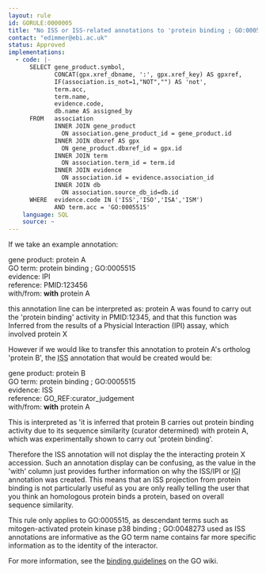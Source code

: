 ```yaml
---
layout: rule
id: GORULE:0000005
title: "No ISS or ISS-related annotations to 'protein binding ; GO:0005515'"
contact: "edimmer@ebi.ac.uk"
status: Approved
implementations:
  - code: |-
      SELECT gene_product.symbol,
             CONCAT(gpx.xref_dbname, ':', gpx.xref_key) AS gpxref,
             IF(association.is_not=1,"NOT","") AS 'not',
             term.acc,
             term.name,
             evidence.code,
             db.name AS assigned_by
      FROM   association
             INNER JOIN gene_product
               ON association.gene_product_id = gene_product.id
             INNER JOIN dbxref AS gpx
               ON gene_product.dbxref_id = gpx.id
             INNER JOIN term
               ON association.term_id = term.id
             INNER JOIN evidence
               ON association.id = evidence.association_id
             INNER JOIN db
               ON association.source_db_id=db.id
      WHERE  evidence.code IN ('ISS','ISO','ISA','ISM')
             AND term.acc = 'GO:0005515'
    language: SQL
    source: ~
---
```


<p>
If we take an example annotation:
</p>
<div class="annot">
<p>
gene product: protein A<br>GO term: protein binding ; GO:0005515<br>evidence: IPI<br>reference: PMID:123456<br>with/from: <b>with</b> protein A
</p>
</div>
<p>
this annotation line can be interpreted as: protein A was found to carry out the 'protein binding' activity in PMID:12345, and that this function was <span class="evCode">Inferred from the results of a Physicial Interaction (IPI)</span> assay, which involved protein X
</p>
<p>
However if we would like to transfer this annotation to protein A's ortholog 'protein B', the <acronym title="Inferred from Sequence Similarity" class="evCode">ISS</acronym> annotation that would be created would be:
</p>
<div class="annot">
<p>
gene product: protein B<br>GO term: protein binding ; GO:0005515<br>evidence: ISS<br>reference: GO_REF:curator_judgement<br>with/from: <b>with</b> protein A
</p>
</div>
<p>
This is interpreted as 'it is inferred that protein B carries out protein binding activity due to its sequence similarity (curator determined) with protein A, which was experimentally shown to carry out 'protein binding'.
</p>
<p>
Therefore the <span class="evCode">ISS</span> annotation will not display the the interacting protein X accession. Such an annotation display can be confusing, as the value in the 'with' column just provides further information on why the <span class="evCode">ISS</span>/<span class="evCode">IPI</span> or <acronym title="Inferred from Genetic Interaction" class="evCode">IGI</acronym> annotation was created. This means that an <span class="evCode">ISS</span> projection from <span class="term">protein binding</span> is not particularly useful as you are only really telling the user that you think an homologous protein binds a protein, based on overall sequence similarity.
</p>
<p>
This rule only applies to GO:0005515, as descendant terms such as <span class="term">mitogen-activated protein kinase p38 binding ; GO:0048273</span> used as <span class="evCode">ISS</span> annotations are informative as the GO term name contains far more specific information as to the identity of the interactor.
</p>
<p>For more information, see the <a href="http://wiki.geneontology.org/index.php/Binding_Guidelines">binding guidelines</a> on the GO wiki.</p>
